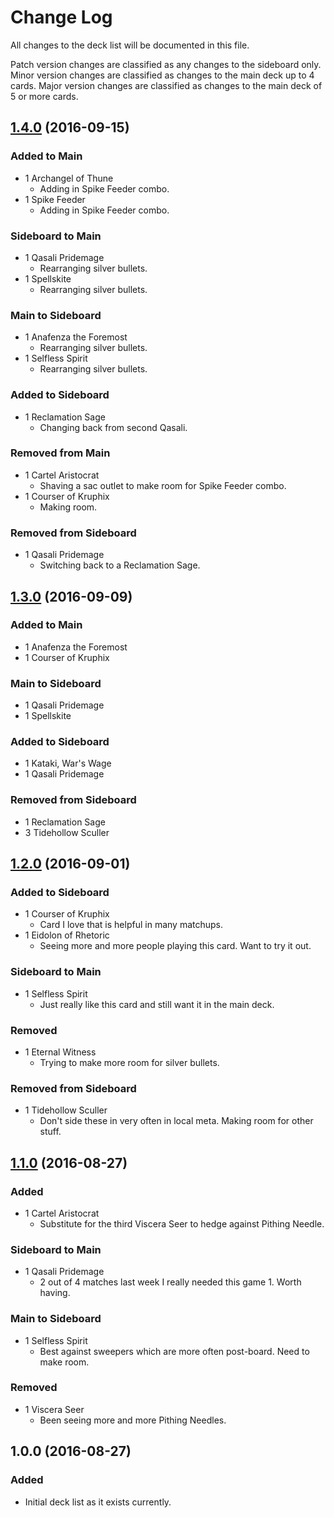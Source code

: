 # Change Log
All changes to the deck list will be documented in this file.

Patch version changes are classified as any changes to the sideboard only. Minor version changes are classified as changes to the main deck up to 4 cards. Major version changes are classified as changes to the main deck of 5 or more cards.

## [1.4.0](https://github.com/sten626/abzan-company/compare/1.3.0...1.4.0) (2016-09-15)
### Added to Main
- 1 Archangel of Thune
  - Adding in Spike Feeder combo.
- 1 Spike Feeder
  - Adding in Spike Feeder combo.

### Sideboard to Main
- 1 Qasali Pridemage
  - Rearranging silver bullets.
- 1 Spellskite
  - Rearranging silver bullets.

### Main to Sideboard
- 1 Anafenza the Foremost
  - Rearranging silver bullets.
- 1 Selfless Spirit
  - Rearranging silver bullets.

### Added to Sideboard
- 1 Reclamation Sage
  - Changing back from second Qasali.

### Removed from Main
- 1 Cartel Aristocrat
  - Shaving a sac outlet to make room for Spike Feeder combo.
- 1 Courser of Kruphix
  - Making room.

### Removed from Sideboard
- 1 Qasali Pridemage
  - Switching back to a Reclamation Sage.

## [1.3.0](https://github.com/sten626/abzan-company/compare/1.2.0...1.3.0) (2016-09-09)
### Added to Main
- 1 Anafenza the Foremost
- 1 Courser of Kruphix

### Main to Sideboard
- 1 Qasali Pridemage
- 1 Spellskite

### Added to Sideboard
- 1 Kataki, War's Wage
- 1 Qasali Pridemage

### Removed from Sideboard
- 1 Reclamation Sage
- 3 Tidehollow Sculler

## [1.2.0](https://github.com/sten626/abzan-company/compare/1.1.0...1.2.0) (2016-09-01)
### Added to Sideboard
- 1 Courser of Kruphix
  - Card I love that is helpful in many matchups.
- 1 Eidolon of Rhetoric
  - Seeing more and more people playing this card. Want to try it out.

### Sideboard to Main
- 1 Selfless Spirit
  - Just really like this card and still want it in the main deck.

### Removed
- 1 Eternal Witness
  - Trying to make more room for silver bullets.

### Removed from Sideboard
- 1 Tidehollow Sculler
  - Don't side these in very often in local meta. Making room for other stuff.

## [1.1.0](https://github.com/sten626/abzan-company/compare/1.0.0...1.1.0) (2016-08-27)
### Added
- 1 Cartel Aristocrat
  - Substitute for the third Viscera Seer to hedge against Pithing Needle.

### Sideboard to Main
- 1 Qasali Pridemage
  - 2 out of 4 matches last week I really needed this game 1. Worth having.

### Main to Sideboard
- 1 Selfless Spirit
  - Best against sweepers which are more often post-board. Need to make room.

### Removed
- 1 Viscera Seer
  - Been seeing more and more Pithing Needles.

## 1.0.0 (2016-08-27)
### Added
- Initial deck list as it exists currently.
